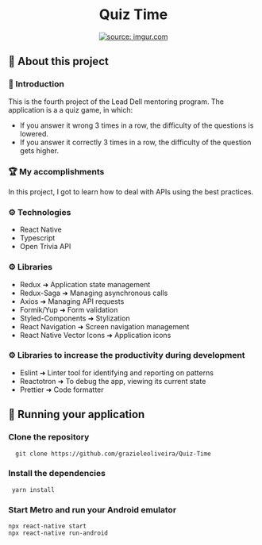 <h1 align="center">
  Quiz Time
</h1>

<p align="center">
  <a href="https://imgur.com/O4PD4MX"><img src="https://i.imgur.com/O4PD4MX.png" title="source: imgur.com" /></a>
</p>

## 📍 About this project
### 📖 Introduction
This is the fourth project of the Lead Dell mentoring program. The application is a a quiz game, in which:
- If you answer it wrong 3 times in a row, the difficulty of the questions is lowered.
- If you answer it correctly 3 times in a row, the difficulty of the question gets higher.

### 🏆 My accomplishments
In this project, I got to learn how to deal with APIs using the best practices.

### ⚙️ Technologies
<ul>
  <li>React Native</li>
  <li>Typescript</li>
  <li>Open Trivia API</li>
</ul>

### ⚙️ Libraries
<ul>
  <li>Redux ➜ Application state management</li>
  <li>Redux-Saga ➜ Managing asynchronous calls </li>
  <li>Axios ➜ Managing API requests </li>
  <li>Formik/Yup ➜ Form validation </li>
  <li>Styled-Components ➜ Stylization </li>
  <li>React Navigation ➜ Screen navigation management</li>
  <li>React Native Vector Icons ➜ Application icons </li>
</ul>

### ⚙️ Libraries to increase the productivity during development
<ul>
  <li>Eslint ➜ Linter tool for identifying and reporting on patterns </li>
  <li>Reactotron ➜ To debug the app, viewing its current state</li>
  <li>Prettier ➜ Code formatter </li>
</ul>


## 🏃 Running your application
### Clone the repository
  ```
    git clone https://github.com/grazieleoliveira/Quiz-Time
  ```
### Install the dependencies
 ```
  yarn install
 ```
### Start Metro and run your Android emulator
  ```
  npx react-native start
  npx react-native run-android
  ```


